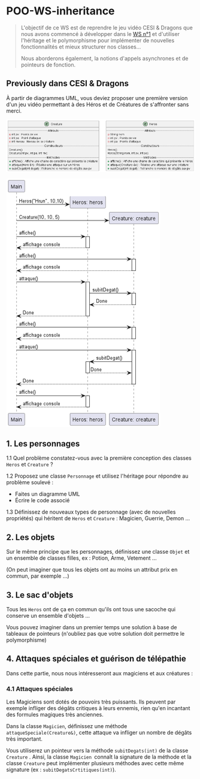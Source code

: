 # POO-WS-inheritance

> L'objectif de ce WS est de reprendre le jeu vidéo CESI & Dragons que nous avons commencé à développer dans le [WS n°1](https://github.com/quentinl-c) et d'utiliser l'héritage et le polymorphisme pour implémenter de nouvelles fonctionnalités et mieux structurer nos classes...
>
> Nous aborderons également, la notions d'appels asynchrones et de pointeurs de fonction.

## Previously dans CESI & Dragons

À partir de diagrammes UML, vous deviez proposer une première version d'un jeu vidéo permettant à des Héros et de Créatures de s'affronter sans merci.

![Diagramme de classe](img/cesi_and_dragons.png)

![Diagramme de séquence](img/cesi_and_dragons_seq.png)

## 1. Les personnages

1.1 Quel problème constatez-vous avec la première conception des classes `Heros` et `Creature` ?

1.2 Proposez une classe `Personnage` et utilisez l'héritage pour répondre au problème soulevé :

* Faites un diagramme UML
* Écrire le code associé

1.3 Définissez de nouveaux types de personnage (avec de nouvelles propriétés) qui héritent de `Heros` et `Creature` : Magicien, Guerrie, Demon ...

## 2. Les objets

Sur le même principe que les personnages, définissez une classe `Objet` et un ensemble de classes filles, ex : Potion, Arme, Vetement ...

(On peut imaginer que tous les objets ont au moins un attribut prix en commun, par exemple ...)

## 3. Le sac d'objets

Tous les `Heros` ont de ça en commun qu'ils ont tous une sacoche qui conserve un ensemble d'objets ...

Vous pouvez imaginer dans un premier temps une solution à base de tableaux de pointeurs (n'oubliez pas que votre solution doit permettre le polymorphisme)

## 4. Attaques spéciales et guérison de télépathie

Dans cette partie, nous nous intéresseront aux magiciens et aux créatures : 


### 4.1 Attaques spéciales

Les Magiciens sont dotés de pouvoirs très puissants. Ils peuvent par exemple infliger des dégâts critiques à leurs ennemis, rien qu'en incantant des formules magiques très anciennes.

Dans la classe `Magicien`, définissez une méthode `attaqueSpeciale(Creature&)`, cette attaque va infliger un nombre de dégâts très important.

Vous utiliserez un pointeur vers la méthode `subitDegats(int)` de la classe ` Creature` . Ainsi, la classe  `Magicien `connaît la signature de la méthode et la classe `Creature` peut implémenter plusieurs méthodes avec cette même signature (ex : `subitDegatsCrtitiques(int)`).
